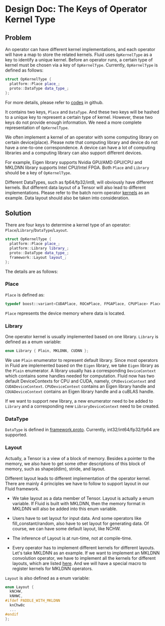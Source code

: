 # Design Doc: The Keys of Operator Kernel Type
## Problem
An operator can have different kernel implementations, and each operator will have a map to store the related kernels. Fluid uses `OpKernelType` as a key to identify a unique kernel. Before an operator runs, a certain type of kernel must be chosen via a key of `OpKernelType`. Currently, `OpKernelType` is defined as follows:

```cpp
struct OpKernelType {
  platform::Place place_;
  proto::DataType data_type_;
};
```
For more details, please refer to [codes](https://github.com/PaddlePaddle/Paddle/blob/develop/paddle/fluid/framework/operator.h#L348-L374) in github.

It contains two keys, `Place` and `DataType`. And these two keys will be hashed to a unique key to represent a certain type of kernel. However, these two keys do not provide enough information. We need a more complete representation of `OpKernelType`.

We often implement a kernel of an operator with some computing library on certain device(place). Please note that computing library and device do not have a one-to-one correspondence. A device can have a lot of computing libraries and a computing library can also support different devices.

For example, Eigen library supports Nvidia GPU/AMD GPU/CPU and MKLDNN library supports Intel CPU/Intel FPGA. Both `Place` and `Library` should be a key of `OpKernelType`.

Different DataTypes, such as fp64/fp32/int8, will obviously have different kernels. But different data layout of a Tensor will also lead to different implementations. Please refer to the batch norm operator [kernels](https://github.com/PaddlePaddle/Paddle/blob/a948fac4d0ad7e0412d373b8aabeb711c2899563/paddle/operators/batch_norm_op.cc#L180-L209) as an example. Data layout should also be taken into consideration.

## Solution

There are four keys to determine a kernel type of an operator: `Place`/`Library`/`DataType`/`Layout`.

```cpp
struct OpKernelType {
  platform::Place place_;
  platform::Library library_;
  proto::DataType data_type_;
  framework::Layout layout_;
};
```

The details are as follows:

### Place

`Place` is defined as:

```cpp
typedef boost::variant<CUDAPlace, ROCmPlace, FPGAPlace, CPUPlace> Place;
```

`Place` represents the device memory where data is located.


### Library

One operator kernel is usually implemented based on one library. `Library` is defined as a enum variable:

```cpp
enum Library { Plain, MKLDNN, CUDNN };
```

We use `Plain` enumerator to represent default library. Since most operators in Fluid are implemented based on the `Eigen` library, we take `Eigen` library as the `Plain` enumerator.
A library usually has a corresponding `DeviceContext` which contains some handles needed for computation. Fluid now has two default DeviceContexts for CPU and CUDA, namely, `CPUDeviceContext` and `CUDADeviceContext`. `CPUDeviceContext` contains an Eigen library handle and `CDUADeviceContext` contains an Eigen library handle and a cuBLAS handle.

If we want to support new library, a new enumerator need to be added to `Library` and a corresponding new `LibraryDeviceContext` need to be created.


### DataType


`DataType` is defined in [framework.proto](https://github.com/PaddlePaddle/Paddle/blob/develop/paddle/framework/framework.proto). Currently, int32/int64/fp32/fp64 are supported.

### Layout

Actually, a Tensor is a view of a block of memory. Besides a pointer to the memory, we also have to get some other descriptions of this block of memory, such as shape(ddim), stride, and layout.

Different layout leads to different implementation of the operator kernel. There are mainly 4 principles we have to follow to support layout in our Fluid framework.

- We take layout as a data member of Tensor. Layout is actually a enum variable. If Fluid is built with MKLDNN, then the memory format in MKLDNN will also be added into this enum variable.

- Users have to set layout for input data. And some operators like fill_constant/random, also have to set layout for generating data. Of course, we can have some default layout, like NCHW.

- The inference of Layout is at run-time, not at compile-time.

- Every operator has to implement different kernels for different layouts. Let's take MKLDNN as an example. If we want to implement an MKLDNN convolution operator, we have to implement all the kernels for different layouts, which are listed [here](http://01org.github.io/mkl-dnn/structmkldnn_1_1memory.html). And we will have a special macro to  register kernels for MKLDNN operators.

`Layout` is also defined as a enum variable:

```cpp
enum Layout {
  kNCHW,
  kNHWC,
#ifdef PADDLE_WITH_MKLDNN
  knChw8c
  ...
#endif
};
```
